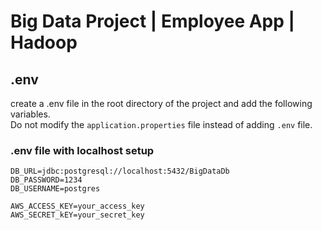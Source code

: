 # Big Data Project | Employee App | Hadoop

## .env

create a .env file in the root directory of the project and add the following variables.
<br>
Do not modify the `application.properties` file instead of adding `.env` file.

### .env file with localhost setup

``` properties
DB_URL=jdbc:postgresql://localhost:5432/BigDataDb
DB_PASSWORD=1234
DB_USERNAME=postgres

AWS_ACCESS_KEY=your_access_key
AWS_SECRET_kEY=your_secret_key
```


